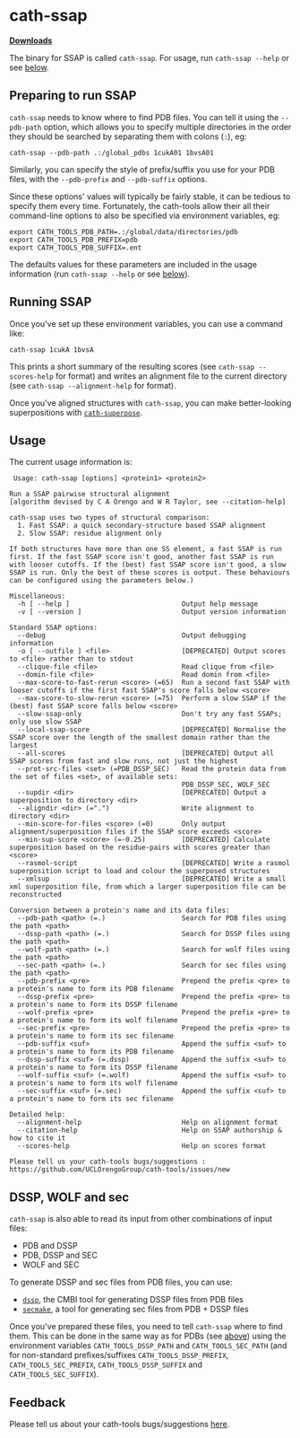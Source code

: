 cath-ssap
=========

[**Downloads**](https://github.com/UCLOrengoGroup/cath-tools/releases/latest)

The binary for SSAP is called `cath-ssap`. For usage, run `cath-ssap --help` or see [below](#usage).

Preparing to run SSAP
---------------------

`cath-ssap` needs to know where to find PDB files. You can tell it using the `--pdb-path` option, which allows you to specify multiple directories in the order they should be searched by separating them with colons (`:`), eg:

`cath-ssap --pdb-path .:/global_pdbs 1cukA01 1bvsA01`

Similarly, you can specify the style of prefix/suffix you use for your PDB files, with the `--pdb-prefix` and `--pdb-suffix` options.

Since these options' values will typically be fairly stable, it can be tedious to specify them every time. Fortunately, the cath-tools allow their all their command-line options to also be specified via environment variables, eg:

~~~~~no-highlight
export CATH_TOOLS_PDB_PATH=.:/global/data/directories/pdb
export CATH_TOOLS_PDB_PREFIX=pdb
export CATH_TOOLS_PDB_SUFFIX=.ent
~~~~~

The defaults values for these parameters are included in the usage information (run `cath-ssap --help` or see [below](#usage)).

Running SSAP
------------

Once you've set up these environment variables, you can use a command like:

`cath-ssap 1cukA 1bvsA`

This prints a short summary of the resulting scores (see `cath-ssap --scores-help` for format) and writes an alignment file to the current directory (see `cath-ssap --alignment-help` for format).

Once you've aligned structures with `cath-ssap`, you can make better-looking superpositions with [`cath-superpose`](cath-superpose).


Usage
-----

The current usage information is:

~~~~~no-highlight
 Usage: cath-ssap [options] <protein1> <protein2>

Run a SSAP pairwise structural alignment
[algorithm devised by C A Orengo and W R Taylor, see --citation-help]

cath-ssap uses two types of structural comparison:
  1. Fast SSAP: a quick secondary-structure based SSAP alignment
  2. Slow SSAP: residue alignment only
                                                                                                                                                                               
If both structures have more than one SS element, a fast SSAP is run first. If the fast SSAP score isn't good, another fast SSAP is run with looser cutoffs. If the (best) fast SSAP score isn't good, a slow SSAP is run. Only the best of these scores is output. These behaviours can be configured using the parameters below.)                           
                                                                                                                                                                               
Miscellaneous:                                                                                                                                                                 
  -h [ --help ]                            Output help message                                                                                                                 
  -v [ --version ]                         Output version information                                                                                                          
                                                                                                                                                                               
Standard SSAP options:                                                                                                                                                         
  --debug                                  Output debugging information                                                                                                        
  -o [ --outfile ] <file>                  [DEPRECATED] Output scores to <file> rather than to stdout
  --clique-file <file>                     Read clique from <file>
  --domin-file <file>                      Read domin from <file>
  --max-score-to-fast-rerun <score> (=65)  Run a second fast SSAP with looser cutoffs if the first fast SSAP's score falls below <score>
  --max-score-to-slow-rerun <score> (=75)  Perform a slow SSAP if the (best) fast SSAP score falls below <score>
  --slow-ssap-only                         Don't try any fast SSAPs; only use slow SSAP
  --local-ssap-score                       [DEPRECATED] Normalise the SSAP score over the length of the smallest domain rather than the largest
  --all-scores                             [DEPRECATED] Output all SSAP scores from fast and slow runs, not just the highest
  --prot-src-files <set> (=PDB_DSSP_SEC)   Read the protein data from the set of files <set>, of available sets:
                                           PDB_DSSP_SEC, WOLF_SEC
  --supdir <dir>                           [DEPRECATED] Output a superposition to directory <dir>
  --aligndir <dir> (=".")                  Write alignment to directory <dir>
  --min-score-for-files <score> (=0)       Only output alignment/superposition files if the SSAP score exceeds <score>
  --min-sup-score <score> (=-0.25)         [DEPRECATED] Calculate superposition based on the residue-pairs with scores greater than <score>
  --rasmol-script                          [DEPRECATED] Write a rasmol superposition script to load and colour the superposed structures
  --xmlsup                                 [DEPRECATED] Write a small xml superposition file, from which a larger superposition file can be reconstructed

Conversion between a protein's name and its data files:
  --pdb-path <path> (=.)                   Search for PDB files using the path <path>
  --dssp-path <path> (=.)                  Search for DSSP files using the path <path>
  --wolf-path <path> (=.)                  Search for wolf files using the path <path>
  --sec-path <path> (=.)                   Search for sec files using the path <path>
  --pdb-prefix <pre>                       Prepend the prefix <pre> to a protein's name to form its PDB filename
  --dssp-prefix <pre>                      Prepend the prefix <pre> to a protein's name to form its DSSP filename
  --wolf-prefix <pre>                      Prepend the prefix <pre> to a protein's name to form its wolf filename
  --sec-prefix <pre>                       Prepend the prefix <pre> to a protein's name to form its sec filename
  --pdb-suffix <suf>                       Append the suffix <suf> to a protein's name to form its PDB filename
  --dssp-suffix <suf> (=.dssp)             Append the suffix <suf> to a protein's name to form its DSSP filename
  --wolf-suffix <suf> (=.wolf)             Append the suffix <suf> to a protein's name to form its wolf filename
  --sec-suffix <suf> (=.sec)               Append the suffix <suf> to a protein's name to form its sec filename

Detailed help:
  --alignment-help                         Help on alignment format
  --citation-help                          Help on SSAP authorship & how to cite it
  --scores-help                            Help on scores format

Please tell us your cath-tools bugs/suggestions : https://github.com/UCLOrengoGroup/cath-tools/issues/new
~~~~~



DSSP, WOLF and sec
------------------

`cath-ssap` is also able to read its input from other combinations of input files:

 * PDB and DSSP
 * PDB, DSSP and SEC
 * WOLF and SEC

To generate DSSP and sec files from PDB files, you can use:

 * [`dssp`](http://swift.cmbi.ru.nl/gv/dssp), the CMBI tool for generating DSSP files from PDB files
 * [`secmake`](http://github.com/UCLOrengoGroup/secmake), a tool for generating sec files from PDB + DSSP files

Once you've prepared these files, you need to tell `cath-ssap` where to find them. This can be done in the same way as for PDBs (see [above](#preparing-to-run-ssap)) using the environment variables `CATH_TOOLS_DSSP_PATH` and `CATH_TOOLS_SEC_PATH` (and for non-standard prefixes/suffixes `CATH_TOOLS_DSSP_PREFIX`, `CATH_TOOLS_SEC_PREFIX`, `CATH_TOOLS_DSSP_SUFFIX` and `CATH_TOOLS_SEC_SUFFIX`).


Feedback
--------

Please tell us about your cath-tools bugs/suggestions [here](https://github.com/UCLOrengoGroup/cath-tools/issues/new).
